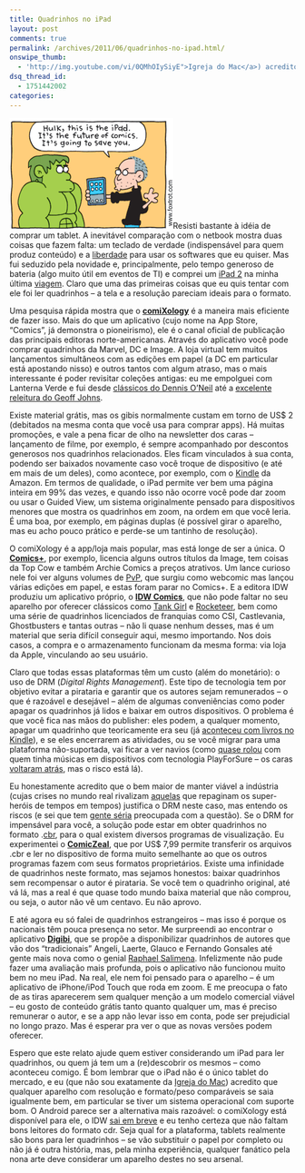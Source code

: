 ```yaml
---
title: Quadrinhos no iPad
layout: post
comments: true
permalink: /archives/2011/06/quadrinhos-no-ipad.html/
onswipe_thumb:
  - 'http://img.youtube.com/vi/0QMhOIySiyE">Igreja do Mac</a>) acredito que qualquer aparelho com resolução e formato/peso comparáveis se saia igualmente bem, em particular se tiver um sistema operacional com suporte bom. O Android parece ser a alternativa mais razoável: o comiXology está disponível para ele, o IDW <a href="http://www.examiner.com/android-in-chicago/android-to-get-idw-comics-this-summer">sai em breve</a> e eu tenho certeza que não faltam bons leitores do formato cdr. Seja qual for a plataforma, tablets realmente são bons para ler quadrinhos - se vão substituir o papel por completo ou não já é outra história, mas, pela minha experiência, qualquer fanático pela nona arte deve considerar um aparelho destes no seu arsenal./0.jpg'
dsq_thread_id:
  - 1751442002
categories:
---
```

[<img class="alignright size-full wp-image-6003" title="FoxTrot sobre iPad e Quadrinhos (c) Bill Amend http://www.foxtrot.com" src="/wp-content/uploads/2011/06/ipad_comics_foxtrot1.png" alt="FoxTrot sobre iPad e Quadrinhos (c) Bill Amend http://www.foxtrot.com" width="288" height="195" />][1]Resisti bastante à idéia de comprar um tablet. A inevitável comparação com o netbook mostra duas coisas que fazem falta: um teclado de verdade (indispensável para quem produz conteúdo) e a [liberdade][2] para usar os softwares que eu quiser. Mas fui seduzido pela novidade e, principalmente, pelo tempo generoso de bateria (algo muito útil em eventos de TI) e comprei um [iPad 2][3] na minha última [viagem][4]. Claro que uma das primeiras coisas que eu quis tentar com ele foi ler quadrinhos &#8211; a tela e a resolução pareciam ideais para o formato.

Uma pesquisa rápida mostra que o **[comiXology][5]** é a maneira mais eficiente de fazer isso. Mais do que um aplicativo (cujo nome na App Store, &#8220;Comics&#8221;, já demonstra o pioneirismo), ele é o canal oficial de publicação das principais editoras norte-americanas. Através do aplicativo você pode comprar quadrinhos da Marvel, DC e Image. A loja virtual tem muitos lançamentos simultâneos com as edições em papel (a DC em particular está apostando nisso) e outros tantos com algum atraso, mas o mais interessante é poder revisitar coleções antigas: eu me empolguei com Lanterna Verde e fui desde [clássicos do Dennis O&#8217;Neil][6] até a [excelente releitura do Geoff Johns][7].

Existe material grátis, mas os gibis normalmente custam em torno de US$ 2 (debitados na mesma conta que você usa para comprar apps). Há muitas promoções, e vale a pena ficar de olho na newsletter dos caras &#8211; lançamento de filme, por exemplo, é sempre acompanhado por descontos generosos nos quadrinhos relacionados. Eles ficam vinculados à sua conta, podendo ser baixados novamente caso você troque de dispositivo (e até em mais de um deles), como acontece, por exemplo, com o [Kindle][8] da Amazon. Em termos de qualidade, o iPad permite ver bem uma página inteira em 99% das vezes, e quando isso não ocorre você pode dar zoom ou usar o Guided View, um sistema originalmente pensado para dispositivos menores que mostra os quadrinhos em zoom, na ordem em que você leria. É uma boa, por exemplo, em páginas duplas (é possível girar o aparelho, mas eu acho pouco prático e perde-se um tantinho de resolução).

O comiXology é a app/loja mais popular, mas está longe de ser a única. O **[Comics+][9]**, por exemplo, licencia alguns outros títulos da Image, tem coisas da Top Cow e também Archie Comics a preços atrativos. Um lance curioso nele foi ver alguns volumes de [PvP][10], que surgiu como webcomic mas lançou várias edições em papel, e estas foram parar no Comics+. E a editora IDW produziu um aplicativo próprio, o **[IDW Comics][11]**, que não pode faltar no seu aparelho por oferecer clássicos como [Tank Girl][12] e [Rocketeer][13], bem como uma série de quadrinhos licenciados de franquias como CSI, Castlevania, Ghostbusters e tantas outras &#8211; não li quase nenhum desses, mas é um material que seria difícil conseguir aqui, mesmo importando. Nos dois casos, a compra e o armazenamento funcionam da mesma forma: via loja da Apple, vinculando ao seu usuário.

Claro que todas essas plataformas têm um custo (além do monetário): o uso de DRM (*Digital Rights Management*). Este tipo de tecnologia tem por objetivo evitar a pirataria e garantir que os autores sejam remunerados &#8211; o que é razoável e desejável &#8211; além de algumas conveniências como poder apagar os quadrinhos já lidos e baixar em outros dispositivos. O problema é que você fica nas mãos do publisher: eles podem, a qualquer momento, apagar um quadrinho que teoricamente era seu (já [aconteceu com livros no Kindle][14]), e se eles encerrarem as atividades, ou se você migrar para uma plataforma não-suportada, vai ficar a ver navios (como [quase rolou][15] com quem tinha músicas em dispositivos com tecnologia PlayForSure &#8211; os caras [voltaram atrás][16], mas o risco está lá).

Eu honestamente acredito que o bem maior de manter viável a indústria (cujas crises no mundo real rivalizam [aquelas][17] que repaginam os super-heróis de tempos em tempos) justifica o DRM neste caso, mas entendo os riscos (e sei que tem [gente séria][18] preocupada com a questão). Se o DRM for impensável para você, a solução pode estar em obter quadrinhos no formato .[cbr][19], para o qual existem diversos programas de visualização. Eu experimentei o **[ComicZeal][20]**, que por US$ 7,99 permite transferir os arquivos .cbr e ler no dispositivo de forma muito semelhante ao que os outros programas fazem com seus formatos proprietários. Existe uma infinidade de quadrinhos neste formato, mas sejamos honestos: baixar quadrinhos sem recompensar o autor é pirataria. Se você tem o quadrinho original, até vá lá, mas a real é que quase todo mundo baixa material que não comprou, ou seja, o autor não vê um centavo. Eu não aprovo.

E até agora eu só falei de quadrinhos estrangeiros &#8211; mas isso é porque os nacionais têm pouca presença no setor. Me surpreendi ao encontrar o aplicativo **[Digibi][21]**, que se propõe a disponibilizar quadrinhos de autores que vão dos &#8220;tradicionais&#8221; Angeli, Laerte, Glauco e Fernando Gonsales até gente mais nova como o genial [Raphael Salimena][22]. Infelizmente não pude fazer uma avaliação mais profunda, pois o aplicativo não funcionou muito bem no meu iPad. Na real, ele nem foi pensado para o aparelho &#8211; é um aplicativo de iPhone/iPod Touch que roda em zoom. E me preocupa o fato de as tiras aparecerem sem qualquer menção a um modelo comercial viável &#8211; eu gosto de conteúdo grátis tanto quanto qualquer um, mas é preciso remunerar o autor, e se a app não levar isso em conta, pode ser prejudicial no longo prazo. Mas é esperar pra ver o que as novas versões podem oferecer.

Espero que este relato ajude quem estiver considerando um iPad para ler quadrinhos, ou quem já tem um a (re)descobrir os mesmos &#8211; como aconteceu comigo. É bom lembrar que o iPad não é o único tablet do mercado, e eu (que não sou exatamente da [Igreja do Mac][23]) acredito que qualquer aparelho com resolução e formato/peso comparáveis se saia igualmente bem, em particular se tiver um sistema operacional com suporte bom. O Android parece ser a alternativa mais razoável: o comiXology está disponível para ele, o IDW [sai em breve][24] e eu tenho certeza que não faltam bons leitores do formato cdr. Seja qual for a plataforma, tablets realmente são bons para ler quadrinhos &#8211; se vão substituir o papel por completo ou não já é outra história, mas, pela minha experiência, qualquer fanático pela nona arte deve considerar um aparelho destes no seu arsenal.

 [1]: http://www.appleiphoneschool.com/2010/03/24/the-ipad-the-future-of-comics/
 [2]: http://www.ubuntu-br.org/
 [3]: http://www.apple.com/br/ipad/
 [4]: /archives/2011/04/wondercon-2011.html
 [5]: http://itunes.apple.com/ar/app/comics/id303491945?mt=8
 [6]: http://www.multiversodc.com/v2/2010/12/arqueiro-verde-flower-power-dennis-oneil-e-redefinicoes/
 [7]: http://en.wikipedia.org/wiki/Emotional_spectrum
 [8]: http://www.amazon.com/gp/kindle/kcp
 [9]: http://itunes.apple.com/ar/app/comics/id323397665?mt=8
 [10]: http://www.pvponline.com/
 [11]: http://itunes.apple.com/ar/app/idw-comics/id335630043?mt=8
 [12]: http://en.wikipedia.org/wiki/Tank_Girl
 [13]: http://en.wikipedia.org/wiki/Rocketeer
 [14]: http://www.nytimes.com/2009/07/18/technology/companies/18amazon.html
 [15]: http://arstechnica.com/microsoft/news/2008/04/drm-sucks-redux-microsoft-to-nuke-msn-music-drm-keys.ars
 [16]: http://www.winsupersite.com/blog/supersite-blog-39/news2/msn-music-store-support-notification-138141
 [17]: http://en.wikipedia.org/wiki/Crisis_%28DC_Comics%29
 [18]: http://www.defectivebydesign.org/
 [19]: http://en.wikipedia.org/wiki/Comic_Book_Archive_file
 [20]: http://itunes.apple.com/ar/app/comic-zeal-comic-reader/id363990983?mt=8
 [21]: http://www.macmaniacos.com/blog/digibi-tirinhas-no-seu-iphone/
 [22]: http://www.linhadotrem.com.br/
 [23]: http://www.youtube.com/watch?v=0QMhOIySiyE
 [24]: http://www.examiner.com/android-in-chicago/android-to-get-idw-comics-this-summer
